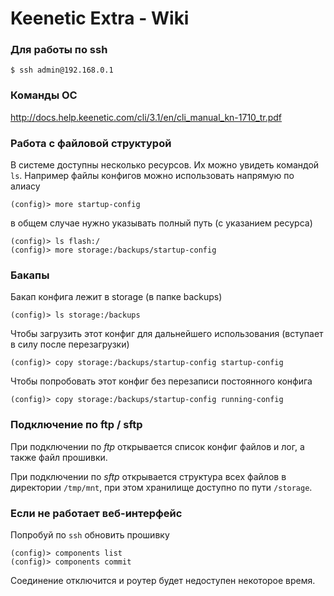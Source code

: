 # Keenetic Extra - Wiki

### Для работы по ssh
`$ ssh admin@192.168.0.1`


### Команды ОС
http://docs.help.keenetic.com/cli/3.1/en/cli_manual_kn-1710_tr.pdf


### Работа с файловой структурой
В системе доступны несколько ресурсов. Их можно увидеть командой `ls`. Например файлы конфигов можно использовать напрямую по алиасу
```
(config)> more startup-config
```

в общем случае нужно указывать полный путь (с указанием ресурса)
```
(config)> ls flash:/
(config)> more storage:/backups/startup-config
```


### Бакапы
Бакап конфига лежит в storage (в папке backups)
```
(config)> ls storage:/backups
```

Чтобы загрузить этот конфиг для дальнейшего использования (вступает в силу после перезагрузки)
```
(config)> copy storage:/backups/startup-config startup-config
```

Чтобы попробовать этот конфиг без перезаписи постоянного конфига
```
(config)> copy storage:/backups/startup-config running-config
```

### Подключение по ftp / sftp
При подключении по *ftp* открывается список конфиг файлов и лог, а также файл прошивки.

При подключении по *sftp* открывается структура всех файлов в директории `/tmp/mnt`, при этом хранилище доступно по пути `/storage`.

### Если не работает веб-интерфейс
Попробуй по `ssh` обновить прошивку
```
(config)> components list
(config)> components commit
```
Соединение отключится и роутер будет недоступен некоторое время.
